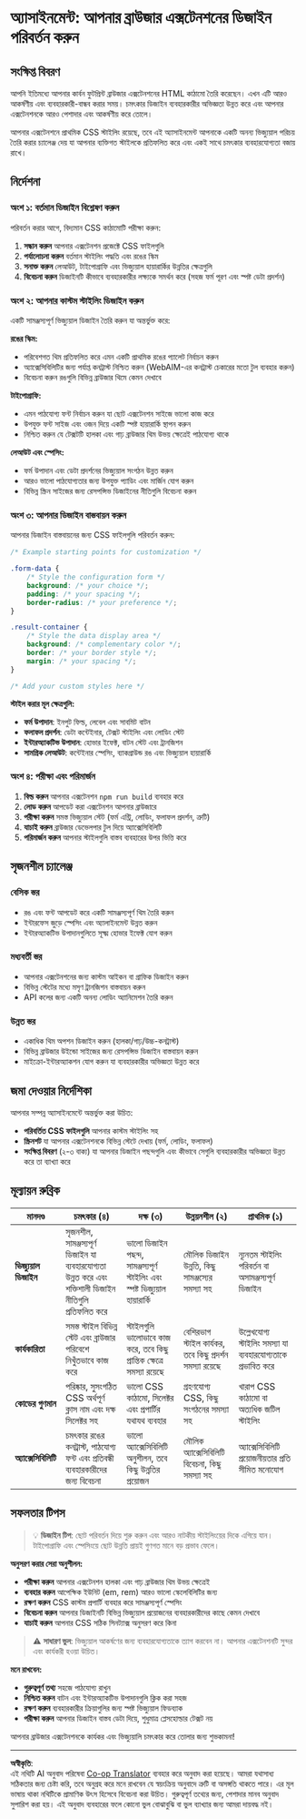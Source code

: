<!--
CO_OP_TRANSLATOR_METADATA:
{
  "original_hash": "b6897c02603d0045dd6d8256e8714baa",
  "translation_date": "2025-10-22T22:07:46+00:00",
  "source_file": "5-browser-extension/1-about-browsers/assignment.md",
  "language_code": "bn"
}
-->
# অ্যাসাইনমেন্ট: আপনার ব্রাউজার এক্সটেনশনের ডিজাইন পরিবর্তন করুন

## সংক্ষিপ্ত বিবরণ

আপনি ইতিমধ্যে আপনার কার্বন ফুটপ্রিন্ট ব্রাউজার এক্সটেনশনের HTML কাঠামো তৈরি করেছেন। এখন এটি আরও আকর্ষণীয় এবং ব্যবহারকারী-বান্ধব করার সময়। চমৎকার ডিজাইন ব্যবহারকারীর অভিজ্ঞতা উন্নত করে এবং আপনার এক্সটেনশনকে আরও পেশাদার এবং আকর্ষণীয় করে তোলে।

আপনার এক্সটেনশনে প্রাথমিক CSS স্টাইলিং রয়েছে, তবে এই অ্যাসাইনমেন্ট আপনাকে একটি অনন্য ভিজ্যুয়াল পরিচয় তৈরি করার চ্যালেঞ্জ দেয় যা আপনার ব্যক্তিগত স্টাইলকে প্রতিফলিত করে এবং একই সাথে চমৎকার ব্যবহারযোগ্যতা বজায় রাখে।

## নির্দেশনা

### অংশ ১: বর্তমান ডিজাইন বিশ্লেষণ করুন

পরিবর্তন করার আগে, বিদ্যমান CSS কাঠামোটি পরীক্ষা করুন:

1. **সন্ধান করুন** আপনার এক্সটেনশন প্রজেক্টে CSS ফাইলগুলি
2. **পর্যালোচনা করুন** বর্তমান স্টাইলিং পদ্ধতি এবং রঙের স্কিম
3. **সনাক্ত করুন** লেআউট, টাইপোগ্রাফি এবং ভিজ্যুয়াল হায়ারার্কির উন্নতির ক্ষেত্রগুলি
4. **বিবেচনা করুন** ডিজাইনটি কীভাবে ব্যবহারকারীর লক্ষ্যকে সমর্থন করে (সহজ ফর্ম পূরণ এবং স্পষ্ট ডেটা প্রদর্শন)

### অংশ ২: আপনার কাস্টম স্টাইলিং ডিজাইন করুন

একটি সামঞ্জস্যপূর্ণ ভিজ্যুয়াল ডিজাইন তৈরি করুন যা অন্তর্ভুক্ত করে:

**রঙের স্কিম:**
- পরিবেশগত থিম প্রতিফলিত করে এমন একটি প্রাথমিক রঙের প্যালেট নির্বাচন করুন
- অ্যাক্সেসিবিলিটির জন্য পর্যাপ্ত কনট্রাস্ট নিশ্চিত করুন (WebAIM-এর কনট্রাস্ট চেকারের মতো টুল ব্যবহার করুন)
- বিবেচনা করুন রঙগুলি বিভিন্ন ব্রাউজার থিমে কেমন দেখাবে

**টাইপোগ্রাফি:**
- এমন পাঠযোগ্য ফন্ট নির্বাচন করুন যা ছোট এক্সটেনশন সাইজে ভালো কাজ করে
- উপযুক্ত ফন্ট সাইজ এবং ওজন দিয়ে একটি স্পষ্ট হায়ারার্কি স্থাপন করুন
- নিশ্চিত করুন যে টেক্সটটি হালকা এবং গাঢ় ব্রাউজার থিম উভয় ক্ষেত্রেই পাঠযোগ্য থাকে

**লেআউট এবং স্পেসিং:**
- ফর্ম উপাদান এবং ডেটা প্রদর্শনের ভিজ্যুয়াল সংগঠন উন্নত করুন
- আরও ভালো পাঠযোগ্যতার জন্য উপযুক্ত প্যাডিং এবং মার্জিন যোগ করুন
- বিভিন্ন স্ক্রিন সাইজের জন্য রেসপন্সিভ ডিজাইনের নীতিগুলি বিবেচনা করুন

### অংশ ৩: আপনার ডিজাইন বাস্তবায়ন করুন

আপনার ডিজাইন বাস্তবায়নের জন্য CSS ফাইলগুলি পরিবর্তন করুন:

```css
/* Example starting points for customization */

.form-data {
    /* Style the configuration form */
    background: /* your choice */;
    padding: /* your spacing */;
    border-radius: /* your preference */;
}

.result-container {
    /* Style the data display area */
    background: /* complementary color */;
    border: /* your border style */;
    margin: /* your spacing */;
}

/* Add your custom styles here */
```

**স্টাইল করার মূল ক্ষেত্রগুলি:**
- **ফর্ম উপাদান**: ইনপুট ফিল্ড, লেবেল এবং সাবমিট বাটন
- **ফলাফল প্রদর্শন**: ডেটা কন্টেইনার, টেক্সট স্টাইলিং এবং লোডিং স্টেট
- **ইন্টারঅ্যাকটিভ উপাদান**: হোভার ইফেক্ট, বাটন স্টেট এবং ট্রানজিশন
- **সামগ্রিক লেআউট**: কন্টেইনার স্পেসিং, ব্যাকগ্রাউন্ড রঙ এবং ভিজ্যুয়াল হায়ারার্কি

### অংশ ৪: পরীক্ষা এবং পরিমার্জন

1. **বিল্ড করুন** আপনার এক্সটেনশন `npm run build` ব্যবহার করে
2. **লোড করুন** আপডেট করা এক্সটেনশন আপনার ব্রাউজারে
3. **পরীক্ষা করুন** সমস্ত ভিজ্যুয়াল স্টেট (ফর্ম এন্ট্রি, লোডিং, ফলাফল প্রদর্শন, ত্রুটি)
4. **যাচাই করুন** ব্রাউজার ডেভেলপার টুল দিয়ে অ্যাক্সেসিবিলিটি
5. **পরিমার্জন করুন** আপনার স্টাইলগুলি বাস্তব ব্যবহারের উপর ভিত্তি করে

## সৃজনশীল চ্যালেঞ্জ

### বেসিক স্তর
- রঙ এবং ফন্ট আপডেট করে একটি সামঞ্জস্যপূর্ণ থিম তৈরি করুন
- ইন্টারফেস জুড়ে স্পেসিং এবং অ্যালাইনমেন্ট উন্নত করুন
- ইন্টারঅ্যাকটিভ উপাদানগুলিতে সূক্ষ্ম হোভার ইফেক্ট যোগ করুন

### মধ্যবর্তী স্তর
- আপনার এক্সটেনশনের জন্য কাস্টম আইকন বা গ্রাফিক ডিজাইন করুন
- বিভিন্ন স্টেটের মধ্যে মসৃণ ট্রানজিশন বাস্তবায়ন করুন
- API কলের জন্য একটি অনন্য লোডিং অ্যানিমেশন তৈরি করুন

### উন্নত স্তর
- একাধিক থিম অপশন ডিজাইন করুন (হালকা/গাঢ়/উচ্চ-কনট্রাস্ট)
- বিভিন্ন ব্রাউজার উইন্ডো সাইজের জন্য রেসপন্সিভ ডিজাইন বাস্তবায়ন করুন
- মাইক্রো-ইন্টারঅ্যাকশন যোগ করুন যা ব্যবহারকারীর অভিজ্ঞতা উন্নত করে

## জমা দেওয়ার নির্দেশিকা

আপনার সম্পন্ন অ্যাসাইনমেন্টে অন্তর্ভুক্ত করা উচিত:

- **পরিবর্তিত CSS ফাইলগুলি** আপনার কাস্টম স্টাইলিং সহ
- **স্ক্রিনশট** যা আপনার এক্সটেনশনকে বিভিন্ন স্টেটে দেখায় (ফর্ম, লোডিং, ফলাফল)
- **সংক্ষিপ্ত বিবরণ** (২-৩ বাক্য) যা আপনার ডিজাইন পছন্দগুলি এবং কীভাবে সেগুলি ব্যবহারকারীর অভিজ্ঞতা উন্নত করে তা ব্যাখ্যা করে

## মূল্যায়ন রুব্রিক

| মানদণ্ড | চমৎকার (৪) | দক্ষ (৩) | উন্নয়নশীল (২) | প্রাথমিক (১) |
|----------|---------------|----------------|----------------|----------------|
| **ভিজ্যুয়াল ডিজাইন** | সৃজনশীল, সামঞ্জস্যপূর্ণ ডিজাইন যা ব্যবহারযোগ্যতা উন্নত করে এবং শক্তিশালী ডিজাইন নীতিগুলি প্রতিফলিত করে | ভালো ডিজাইন পছন্দ, সামঞ্জস্যপূর্ণ স্টাইলিং এবং স্পষ্ট ভিজ্যুয়াল হায়ারার্কি | মৌলিক ডিজাইন উন্নতি, কিছু সামঞ্জস্যের সমস্যা সহ | ন্যূনতম স্টাইলিং পরিবর্তন বা অসামঞ্জস্যপূর্ণ ডিজাইন |
| **কার্যকারিতা** | সমস্ত স্টাইল বিভিন্ন স্টেট এবং ব্রাউজার পরিবেশে নিখুঁতভাবে কাজ করে | স্টাইলগুলি ভালোভাবে কাজ করে, তবে কিছু প্রান্তিক ক্ষেত্রে সমস্যা রয়েছে | বেশিরভাগ স্টাইল কার্যকর, তবে কিছু প্রদর্শন সমস্যা রয়েছে | উল্লেখযোগ্য স্টাইলিং সমস্যা যা ব্যবহারযোগ্যতাকে প্রভাবিত করে |
| **কোডের গুণমান** | পরিষ্কার, সুসংগঠিত CSS অর্থপূর্ণ ক্লাস নাম এবং দক্ষ সিলেক্টর সহ | ভালো CSS কাঠামো, সিলেক্টর এবং প্রপার্টির যথাযথ ব্যবহার | গ্রহণযোগ্য CSS, কিছু সংগঠনের সমস্যা সহ | খারাপ CSS কাঠামো বা অত্যধিক জটিল স্টাইলিং |
| **অ্যাক্সেসিবিলিটি** | চমৎকার রঙের কনট্রাস্ট, পাঠযোগ্য ফন্ট এবং প্রতিবন্ধী ব্যবহারকারীদের জন্য বিবেচনা | ভালো অ্যাক্সেসিবিলিটি অনুশীলন, তবে কিছু উন্নতির প্রয়োজন | মৌলিক অ্যাক্সেসিবিলিটি বিবেচনা, কিছু সমস্যা সহ | অ্যাক্সেসিবিলিটি প্রয়োজনীয়তার প্রতি সীমিত মনোযোগ |

## সফলতার টিপস

> 💡 **ডিজাইন টিপ**: ছোট পরিবর্তন দিয়ে শুরু করুন এবং আরও নাটকীয় স্টাইলিংয়ের দিকে এগিয়ে যান। টাইপোগ্রাফি এবং স্পেসিংয়ে ছোট উন্নতি প্রায়ই গুণগত মানে বড় প্রভাব ফেলে।

**অনুসরণ করার সেরা অনুশীলন:**
- **পরীক্ষা করুন** আপনার এক্সটেনশন হালকা এবং গাঢ় ব্রাউজার থিম উভয় ক্ষেত্রেই
- **ব্যবহার করুন** আপেক্ষিক ইউনিট (em, rem) আরও ভালো স্কেলেবিলিটির জন্য
- **রক্ষণ করুন** CSS কাস্টম প্রপার্টি ব্যবহার করে সামঞ্জস্যপূর্ণ স্পেসিং
- **বিবেচনা করুন** আপনার ডিজাইনটি বিভিন্ন ভিজ্যুয়াল প্রয়োজনের ব্যবহারকারীদের কাছে কেমন দেখাবে
- **যাচাই করুন** আপনার CSS সঠিক সিনট্যাক্স অনুসরণ করে কিনা

> ⚠️ **সাধারণ ভুল**: ভিজ্যুয়াল আকর্ষণের জন্য ব্যবহারযোগ্যতাকে ত্যাগ করবেন না। আপনার এক্সটেনশনটি সুন্দর এবং কার্যকরী হওয়া উচিত।

**মনে রাখবেন:**
- **গুরুত্বপূর্ণ তথ্য** সহজে পাঠযোগ্য রাখুন
- **নিশ্চিত করুন** বাটন এবং ইন্টারঅ্যাকটিভ উপাদানগুলি ক্লিক করা সহজ
- **রক্ষণ করুন** ব্যবহারকারীর ক্রিয়াগুলির জন্য স্পষ্ট ভিজ্যুয়াল ফিডব্যাক
- **পরীক্ষা করুন** আপনার ডিজাইন বাস্তব ডেটা দিয়ে, শুধুমাত্র প্লেসহোল্ডার টেক্সট নয়

আপনার ব্রাউজার এক্সটেনশনকে কার্যকর এবং ভিজ্যুয়ালি চমৎকার করে তোলার জন্য শুভকামনা!

---

**অস্বীকৃতি**:  
এই নথিটি AI অনুবাদ পরিষেবা [Co-op Translator](https://github.com/Azure/co-op-translator) ব্যবহার করে অনুবাদ করা হয়েছে। আমরা যথাসাধ্য সঠিকতার জন্য চেষ্টা করি, তবে অনুগ্রহ করে মনে রাখবেন যে স্বয়ংক্রিয় অনুবাদে ত্রুটি বা অসঙ্গতি থাকতে পারে। এর মূল ভাষায় থাকা নথিটিকে প্রামাণিক উৎস হিসেবে বিবেচনা করা উচিত। গুরুত্বপূর্ণ তথ্যের জন্য, পেশাদার মানব অনুবাদ সুপারিশ করা হয়। এই অনুবাদ ব্যবহারের ফলে কোনো ভুল বোঝাবুঝি বা ভুল ব্যাখ্যার জন্য আমরা দায়বদ্ধ নই।